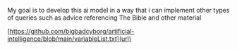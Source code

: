 My goal is to develop this ai model in a way that 
i can implement other types of queries such as advice referencing The Bible and other material

[https://github.com/bigbadcyborg/artificial-intelligence/blob/main/variableList.txt](url)
